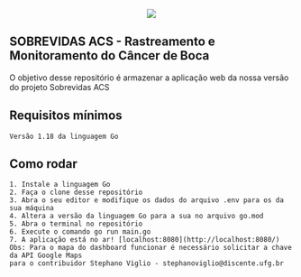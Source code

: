 <p align="center"><img src="https://github.com/omaraljawabri/AplicacaoWeb-Sobrevidas/assets/164200540/876d8273-019a-41f1-b923-2e7c2cf00c4e"/></p>

## **SOBREVIDAS ACS - Rastreamento e Monitoramento do Câncer de Boca**
O objetivo desse repositório é armazenar a aplicação web da nossa versão do projeto Sobrevidas ACS

## Requisitos mínimos
    Versão 1.18 da linguagem Go

## Como rodar
    1. Instale a linguagem Go
    2. Faça o clone desse repositório
    3. Abra o seu editor e modifique os dados do arquivo .env para os da sua máquina
    4. Altera a versão da linguagem Go para a sua no arquivo go.mod
    5. Abra o terminal no repositório
    6. Execute o comando go run main.go
    7. A aplicação está no ar! [localhost:8080](http://localhost:8080/) 
    Obs: Para o mapa do dashboard funcionar é necessário solicitar a chave da API Google Maps 
    para o contribuidor Stephano Viglio - stephanoviglio@discente.ufg.br

    
